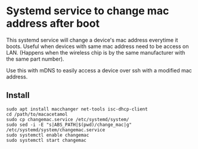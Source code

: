 # Systemd service to change mac address after boot

This systemd service will change a device's mac address everytime it boots.
Useful when devices with same mac address need to be access on LAN. (Happens
when the wireless chip is by the same manufacturer with the same part number).

Use this with mDNS to easily access a device over ssh with a modified mac
address.

## Install 

```
sudo apt install macchanger net-tools isc-dhcp-client
cd /path/to/macacetamol
sudo cp changemac.service /etc/systemd/system/
sudo sed -i -E "s|ABS_PATH|$(pwd)/change_mac|g" /etc/systemd/system/changemac.service
sudo systemctl enable changemac
sudo systemctl start changemac
```
